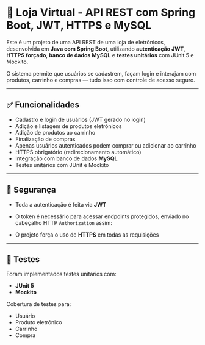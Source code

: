 # 🛒 Loja Virtual - API REST com Spring Boot, JWT, HTTPS e MySQL

Este é um projeto de uma API REST de uma loja de eletrônicos, desenvolvida em **Java com Spring Boot**, utilizando **autenticação JWT**, **HTTPS forçado**, **banco de dados MySQL** e **testes unitários** com JUnit 5 e Mockito.

O sistema permite que usuários se cadastrem, façam login e interajam com produtos, carrinho e compras — tudo isso com controle de acesso seguro.

---

## ✅ Funcionalidades

- Cadastro e login de usuários (JWT gerado no login)  
- Adição e listagem de produtos eletrônicos  
- Adição de produtos ao carrinho  
- Finalização de compras  
- Apenas usuários autenticados podem comprar ou adicionar ao carrinho  
- HTTPS obrigatório (redirecionamento automático)  
- Integração com banco de dados **MySQL**  
- Testes unitários com JUnit e Mockito  

---

## 🔐 Segurança

- Toda a autenticação é feita via **JWT**  
- O token é necessário para acessar endpoints protegidos, enviado no cabeçalho HTTP `Authorization` assim:


- O projeto força o uso de **HTTPS** em todas as requisições  

---

## 🧪 Testes

Foram implementados testes unitários com:

- **JUnit 5**  
- **Mockito**  

Cobertura de testes para:  
- Usuário  
- Produto eletrônico  
- Carrinho  
- Compra  
